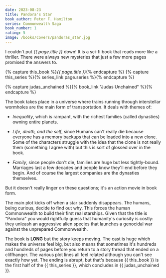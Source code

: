 ```yaml
---
date: 2023-08-23
title: Pandora's Star
book_author: Peter F. Hamilton
series: Commonwealth Saga
book_number: 1
rating: 5
image: /books/covers/pandoras_star.jpg
---
```


I couldn't put <cite class="book-title">{{ page.title }}</cite> down! It is a
sci-fi book that reads more like a thriller. There were always new mysteries
that just a few more pages promised the answers to.

{% capture this_book %}<cite class="book-title">{{ page.title }}</cite>{% endcapture %}
{% capture this_series %}{% series_link page.series %}{% endcapture %}

{% capture judas_unchained %}{% book_link "Judas Unchained" %}{% endcapture %}

The book takes place in a universe where trains running through interstellar
wormholes are the main form of transportation. It deals with themes of:

- _Inequality_, which is rampant, with the richest families (called dynasties)
  owning entire planets.

- _Life, death, and the self_, since Humans can't really die because everyone
  has a memory backups that can be loaded into a new clone. Some of the
  characters struggle with the idea that the clone is not really them
  (something I agree with) but this is sort of glossed over in the book.

- _Family_, since people don't die, families are huge but less tightly-bound.
  Marriages last a few decades and people know they'll end before they begin.
  And of course the largest companies are the dynasties themselves.

But it doesn't really linger on these questions; it's an action movie in book
form.

The main plot kicks off when a star suddenly disappears. The humans, being
curious, decide to find out why. This forces the human Commonwealth to build
their first real starships. Given that the title is "Pandora" you would
rightfully guess that humanity's curiosity is costly: they unleash an
aggressive alien species that launches a genocidal war against the unprepared
Commonwealth.

The book is **LONG** but the story keeps moving. The cast is huge which makes
the universe feel big, but also means that sometimes it's hundreds and
hundreds of pages before you return to a story thread that ended on a
cliffhanger. The various plot lines all feel related although you can't see
exactly how yet. The ending is abrupt, but that's because {{ this_book }} is
the first half of the {{ this_series }}, which concludes in {{ judas_unchained
}}.
